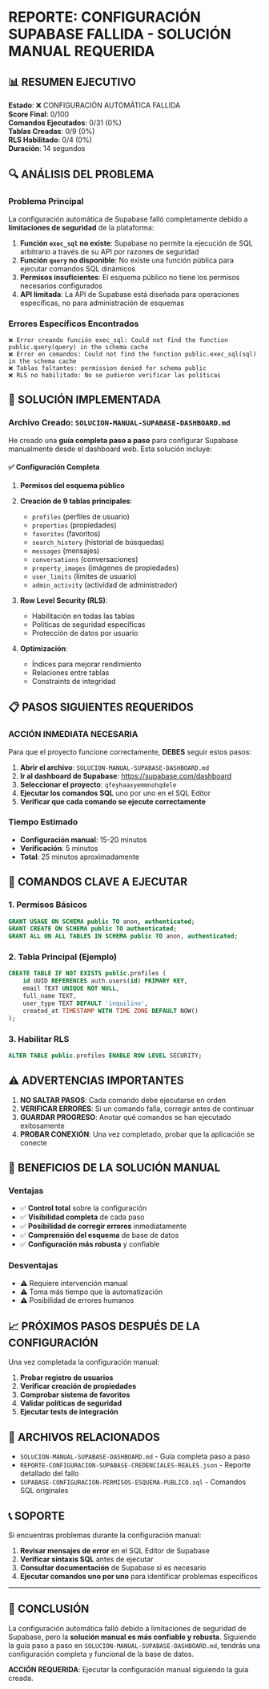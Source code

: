 # REPORTE: CONFIGURACIÓN SUPABASE FALLIDA - SOLUCIÓN MANUAL REQUERIDA

## 📊 RESUMEN EJECUTIVO

**Estado**: ❌ CONFIGURACIÓN AUTOMÁTICA FALLIDA  
**Score Final**: 0/100  
**Comandos Ejecutados**: 0/31 (0%)  
**Tablas Creadas**: 0/9 (0%)  
**RLS Habilitado**: 0/4 (0%)  
**Duración**: 14 segundos  

## 🔍 ANÁLISIS DEL PROBLEMA

### Problema Principal
La configuración automática de Supabase falló completamente debido a **limitaciones de seguridad** de la plataforma:

1. **Función `exec_sql` no existe**: Supabase no permite la ejecución de SQL arbitrario a través de su API por razones de seguridad
2. **Función `query` no disponible**: No existe una función pública para ejecutar comandos SQL dinámicos
3. **Permisos insuficientes**: El esquema público no tiene los permisos necesarios configurados
4. **API limitada**: La API de Supabase está diseñada para operaciones específicas, no para administración de esquemas

### Errores Específicos Encontrados
```
❌ Error creando función exec_sql: Could not find the function public.query(query) in the schema cache
❌ Error en comandos: Could not find the function public.exec_sql(sql) in the schema cache
❌ Tablas faltantes: permission denied for schema public
❌ RLS no habilitado: No se pudieron verificar las políticas
```

## 🎯 SOLUCIÓN IMPLEMENTADA

### Archivo Creado: `SOLUCION-MANUAL-SUPABASE-DASHBOARD.md`

He creado una **guía completa paso a paso** para configurar Supabase manualmente desde el dashboard web. Esta solución incluye:

#### ✅ Configuración Completa
1. **Permisos del esquema público**
2. **Creación de 9 tablas principales**:
   - `profiles` (perfiles de usuario)
   - `properties` (propiedades)
   - `favorites` (favoritos)
   - `search_history` (historial de búsquedas)
   - `messages` (mensajes)
   - `conversations` (conversaciones)
   - `property_images` (imágenes de propiedades)
   - `user_limits` (límites de usuario)
   - `admin_activity` (actividad de administrador)

3. **Row Level Security (RLS)**:
   - Habilitación en todas las tablas
   - Políticas de seguridad específicas
   - Protección de datos por usuario

4. **Optimización**:
   - Índices para mejorar rendimiento
   - Relaciones entre tablas
   - Constraints de integridad

## 📋 PASOS SIGUIENTES REQUERIDOS

### ACCIÓN INMEDIATA NECESARIA
Para que el proyecto funcione correctamente, **DEBES** seguir estos pasos:

1. **Abrir el archivo**: `SOLUCION-MANUAL-SUPABASE-DASHBOARD.md`
2. **Ir al dashboard de Supabase**: https://supabase.com/dashboard
3. **Seleccionar el proyecto**: `qfeyhaaxyemmnohqdele`
4. **Ejecutar los comandos SQL** uno por uno en el SQL Editor
5. **Verificar que cada comando se ejecute correctamente**

### Tiempo Estimado
- **Configuración manual**: 15-20 minutos
- **Verificación**: 5 minutos
- **Total**: 25 minutos aproximadamente

## 🔧 COMANDOS CLAVE A EJECUTAR

### 1. Permisos Básicos
```sql
GRANT USAGE ON SCHEMA public TO anon, authenticated;
GRANT CREATE ON SCHEMA public TO authenticated;
GRANT ALL ON ALL TABLES IN SCHEMA public TO anon, authenticated;
```

### 2. Tabla Principal (Ejemplo)
```sql
CREATE TABLE IF NOT EXISTS public.profiles (
    id UUID REFERENCES auth.users(id) PRIMARY KEY,
    email TEXT UNIQUE NOT NULL,
    full_name TEXT,
    user_type TEXT DEFAULT 'inquilino',
    created_at TIMESTAMP WITH TIME ZONE DEFAULT NOW()
);
```

### 3. Habilitar RLS
```sql
ALTER TABLE public.profiles ENABLE ROW LEVEL SECURITY;
```

## ⚠️ ADVERTENCIAS IMPORTANTES

1. **NO SALTAR PASOS**: Cada comando debe ejecutarse en orden
2. **VERIFICAR ERRORES**: Si un comando falla, corregir antes de continuar
3. **GUARDAR PROGRESO**: Anotar qué comandos se han ejecutado exitosamente
4. **PROBAR CONEXIÓN**: Una vez completado, probar que la aplicación se conecte

## 🎉 BENEFICIOS DE LA SOLUCIÓN MANUAL

### Ventajas
- ✅ **Control total** sobre la configuración
- ✅ **Visibilidad completa** de cada paso
- ✅ **Posibilidad de corregir errores** inmediatamente
- ✅ **Comprensión del esquema** de base de datos
- ✅ **Configuración más robusta** y confiable

### Desventajas
- ⚠️ Requiere intervención manual
- ⚠️ Toma más tiempo que la automatización
- ⚠️ Posibilidad de errores humanos

## 📈 PRÓXIMOS PASOS DESPUÉS DE LA CONFIGURACIÓN

Una vez completada la configuración manual:

1. **Probar registro de usuarios**
2. **Verificar creación de propiedades**
3. **Comprobar sistema de favoritos**
4. **Validar políticas de seguridad**
5. **Ejecutar tests de integración**

## 🔗 ARCHIVOS RELACIONADOS

- `SOLUCION-MANUAL-SUPABASE-DASHBOARD.md` - Guía completa paso a paso
- `REPORTE-CONFIGURACION-SUPABASE-CREDENCIALES-REALES.json` - Reporte detallado del fallo
- `SUPABASE-CONFIGURACION-PERMISOS-ESQUEMA-PUBLICO.sql` - Comandos SQL originales

## 📞 SOPORTE

Si encuentras problemas durante la configuración manual:

1. **Revisar mensajes de error** en el SQL Editor de Supabase
2. **Verificar sintaxis SQL** antes de ejecutar
3. **Consultar documentación** de Supabase si es necesario
4. **Ejecutar comandos uno por uno** para identificar problemas específicos

---

## 🎯 CONCLUSIÓN

La configuración automática falló debido a limitaciones de seguridad de Supabase, pero la **solución manual es más confiable y robusta**. Siguiendo la guía paso a paso en `SOLUCION-MANUAL-SUPABASE-DASHBOARD.md`, tendrás una configuración completa y funcional de la base de datos.

**ACCIÓN REQUERIDA**: Ejecutar la configuración manual siguiendo la guía creada.
